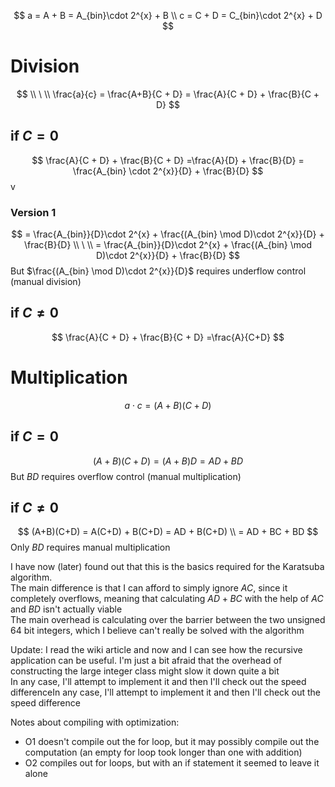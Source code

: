 $$
a = A + B = A_{bin}\cdot 2^{x} + B
\\
c = C + D = C_{bin}\cdot 2^{x} + D
$$

# Division

$$
\\ \ \\
\frac{a}{c} = \frac{A+B}{C + D}
= \frac{A}{C + D} + \frac{B}{C + D}
$$

## if $C = 0$

$$
\frac{A}{C + D} + \frac{B}{C + D}
=\frac{A}{D} + \frac{B}{D}
= \frac{A_{bin} \cdot 2^{x}}{D} + \frac{B}{D}
$$v

### Version 1
$$
= \frac{A_{bin}}{D}\cdot 2^{x} + \frac{(A_{bin} \mod D)\cdot 2^{x}}{D} + \frac{B}{D}
\\ \ \\
= \frac{A_{bin}}{D}\cdot 2^{x} + \frac{(A_{bin} \mod D)\cdot 2^{x}}{D} + \frac{B}{D}
$$
But $\frac{(A_{bin} \mod D)\cdot 2^{x}}{D}$ requires underflow control (manual division) 
<!-- ### Version 2
$$
= \frac{2^{x}}{D}\cdot A_{bin}  + \frac{(2^{x} \mod D)\cdot A_{bin}}{D} + \frac{B}{D}
\\ \ \\
= \frac{2^{x}-1+1}{D}\cdot A_{bin}  + \frac{(2^{x} \mod D)\cdot A_{bin}}{D} + \frac{B}{D}
\\ \ \\
= \bigg(\frac{2^{x}-1}{D} + \frac{1+ (2^{x}-1)\mod D}{D}\bigg)\cdot A_{bin}  + \frac{(2^{x} \mod D)\cdot A_{bin}}{D} + \frac{B}{D}
\\ \ \\
= \bigg(\frac{2^{x}-1}{D} + \frac{1+ (2^{x}-1)\mod D}{D}\bigg)\cdot A_{bin}  + \frac{((1+(2^{x}-1) \mod D)\mod D)\cdot A_{bin}}{D} + \frac{B}{D}
$$ -->

## if $C \neq 0$

$$
\frac{A}{C + D} + \frac{B}{C + D}
=\frac{A}{C+D}
$$


# Multiplication

$$
a \cdot c = (A+B)(C + D)
$$

## if $C = 0$

$$
(A+B)(C + D) = (A+B)D = AD + BD
$$
But $BD$ requires overflow control (manual multiplication)

## if $C \neq 0$

$$
(A+B)(C+D) = A(C+D) + B(C+D) = AD + B(C+D)
\\
= AD + BC + BD
$$
Only $BD$ requires manual multiplication

I have now (later) found out that this is the basics required for the Karatsuba algorithm. \
The main difference is that I can afford to simply ignore $AC$, since it completely overflows, meaning that calculating $AD + BC$ with the help of $AC$ and $BD$ isn't actually viable \
The main overhead is calculating over the barrier between the two unsigned 64 bit integers, which I believe can't really be solved with the algorithm

Update: I read the wiki article and now and I can see how the recursive application can be useful. I'm just a bit afraid that the overhead of constructing the large integer class might slow it down quite a bit \
In any case, I'll attempt to implement it and then I'll check out the speed differenceIn any case, I'll attempt to implement it and then I'll check out the speed difference

Notes about compiling with optimization:
- O1 doesn't compile out the for loop, but it may possibly compile out the computation (an empty for loop took longer than one with addition)
- O2 compiles out for loops, but with an if statement it seemed to leave it alone
